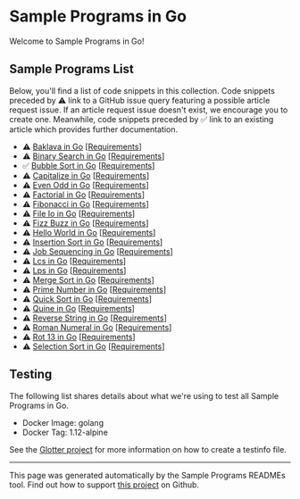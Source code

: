 # Sample Programs in Go

Welcome to Sample Programs in Go!

## Sample Programs List

Below, you'll find a list of code snippets in this collection. Code snippets preceded by :warning: link to a GitHub issue query featuring a possible article request issue. If an article request issue doesn't exist, we encourage you to create one. Meanwhile, code snippets preceded by :white_check_mark: link to an existing article which provides further documentation.

- :warning: [Baklava in Go](https://github.com//TheRenegadeCoder/sample-programs-website/issues?utf8=%E2%9C%93&q=is%3Aissue+is%3Aopen+baklava+go) [[Requirements](https://sample-programs.therenegadecoder.com/projects/baklava)]
- :warning: [Binary Search in Go](https://github.com//TheRenegadeCoder/sample-programs-website/issues?utf8=%E2%9C%93&q=is%3Aissue+is%3Aopen+binary+search+go) [[Requirements](https://sample-programs.therenegadecoder.com/projects/binary-search)]
- :white_check_mark: [Bubble Sort in Go](https://sample-programs.therenegadecoder.com/projects/bubble-sort/go) [[Requirements](https://sample-programs.therenegadecoder.com/projects/bubble-sort)]
- :warning: [Capitalize in Go](https://github.com//TheRenegadeCoder/sample-programs-website/issues?utf8=%E2%9C%93&q=is%3Aissue+is%3Aopen+capitalize+go) [[Requirements](https://sample-programs.therenegadecoder.com/projects/capitalize)]
- :warning: [Even Odd in Go](https://github.com//TheRenegadeCoder/sample-programs-website/issues?utf8=%E2%9C%93&q=is%3Aissue+is%3Aopen+even+odd+go) [[Requirements](https://sample-programs.therenegadecoder.com/projects/even-odd)]
- :warning: [Factorial in Go](https://github.com//TheRenegadeCoder/sample-programs-website/issues?utf8=%E2%9C%93&q=is%3Aissue+is%3Aopen+factorial+go) [[Requirements](https://sample-programs.therenegadecoder.com/projects/factorial)]
- :warning: [Fibonacci in Go](https://github.com//TheRenegadeCoder/sample-programs-website/issues?utf8=%E2%9C%93&q=is%3Aissue+is%3Aopen+fibonacci+go) [[Requirements](https://sample-programs.therenegadecoder.com/projects/fibonacci)]
- :warning: [File Io in Go](https://github.com//TheRenegadeCoder/sample-programs-website/issues?utf8=%E2%9C%93&q=is%3Aissue+is%3Aopen+file+io+go) [[Requirements](https://sample-programs.therenegadecoder.com/projects/file-io)]
- :warning: [Fizz Buzz in Go](https://github.com//TheRenegadeCoder/sample-programs-website/issues?utf8=%E2%9C%93&q=is%3Aissue+is%3Aopen+fizz+buzz+go) [[Requirements](https://sample-programs.therenegadecoder.com/projects/fizz-buzz)]
- :warning: [Hello World in Go](https://github.com//TheRenegadeCoder/sample-programs-website/issues?utf8=%E2%9C%93&q=is%3Aissue+is%3Aopen+hello+world+go) [[Requirements](https://sample-programs.therenegadecoder.com/projects/hello-world)]
- :warning: [Insertion Sort in Go](https://github.com//TheRenegadeCoder/sample-programs-website/issues?utf8=%E2%9C%93&q=is%3Aissue+is%3Aopen+insertion+sort+go) [[Requirements](https://sample-programs.therenegadecoder.com/projects/insertion-sort)]
- :warning: [Job Sequencing in Go](https://github.com//TheRenegadeCoder/sample-programs-website/issues?utf8=%E2%9C%93&q=is%3Aissue+is%3Aopen+job+sequencing+go) [[Requirements](https://sample-programs.therenegadecoder.com/projects/job-sequencing)]
- :warning: [Lcs in Go](https://github.com//TheRenegadeCoder/sample-programs-website/issues?utf8=%E2%9C%93&q=is%3Aissue+is%3Aopen+lcs+go) [[Requirements](https://sample-programs.therenegadecoder.com/projects/lcs)]
- :warning: [Lps in Go](https://github.com//TheRenegadeCoder/sample-programs-website/issues?utf8=%E2%9C%93&q=is%3Aissue+is%3Aopen+lps+go) [[Requirements](https://sample-programs.therenegadecoder.com/projects/lps)]
- :warning: [Merge Sort in Go](https://github.com//TheRenegadeCoder/sample-programs-website/issues?utf8=%E2%9C%93&q=is%3Aissue+is%3Aopen+merge+sort+go) [[Requirements](https://sample-programs.therenegadecoder.com/projects/merge-sort)]
- :warning: [Prime Number in Go](https://github.com//TheRenegadeCoder/sample-programs-website/issues?utf8=%E2%9C%93&q=is%3Aissue+is%3Aopen+prime+number+go) [[Requirements](https://sample-programs.therenegadecoder.com/projects/prime-number)]
- :warning: [Quick Sort in Go](https://github.com//TheRenegadeCoder/sample-programs-website/issues?utf8=%E2%9C%93&q=is%3Aissue+is%3Aopen+quick+sort+go) [[Requirements](https://sample-programs.therenegadecoder.com/projects/quick-sort)]
- :warning: [Quine in Go](https://github.com//TheRenegadeCoder/sample-programs-website/issues?utf8=%E2%9C%93&q=is%3Aissue+is%3Aopen+quine+go) [[Requirements](https://sample-programs.therenegadecoder.com/projects/quine)]
- :warning: [Reverse String in Go](https://github.com//TheRenegadeCoder/sample-programs-website/issues?utf8=%E2%9C%93&q=is%3Aissue+is%3Aopen+reverse+string+go) [[Requirements](https://sample-programs.therenegadecoder.com/projects/reverse-string)]
- :warning: [Roman Numeral in Go](https://github.com//TheRenegadeCoder/sample-programs-website/issues?utf8=%E2%9C%93&q=is%3Aissue+is%3Aopen+roman+numeral+go) [[Requirements](https://sample-programs.therenegadecoder.com/projects/roman-numeral)]
- :warning: [Rot 13 in Go](https://github.com//TheRenegadeCoder/sample-programs-website/issues?utf8=%E2%9C%93&q=is%3Aissue+is%3Aopen+rot+13+go) [[Requirements](https://sample-programs.therenegadecoder.com/projects/rot-13)]
- :warning: [Selection Sort in Go](https://github.com//TheRenegadeCoder/sample-programs-website/issues?utf8=%E2%9C%93&q=is%3Aissue+is%3Aopen+selection+sort+go) [[Requirements](https://sample-programs.therenegadecoder.com/projects/selection-sort)]

## Testing

The following list shares details about what we're using to test all Sample Programs in Go.

- Docker Image: golang
- Docker Tag: 1.12-alpine

See the [Glotter project](https://github.com/auroq/glotter) for more information on how to create a testinfo file.

---

This page was generated automatically by the Sample Programs READMEs tool. Find out how to support [this project](https://github.com/TheRenegadeCoder/sample-programs-readmes) on Github.